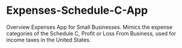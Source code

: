 # Expenses-Schedule-C-App
Overview
Expenses App for Small Businesses. Mimics the expense categories of the Schedule C, Profit or Loss From Business, used for income taxes in the United States. 
